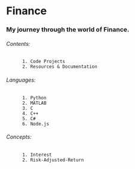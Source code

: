 # Finance

### My journey through the world of Finance.

######    Contents:
          1. Code Projects
          2. Resources & Documentation

######    Languages:
          1. Python
          2. MATLAB
          3. C
          4. C++ 
          5. C#
          6. Node.js

######    Concepts:
          1. Interest
          2. Risk-Adjusted-Return

